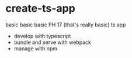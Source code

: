 # create-ts-app
basic basic basic PH 17 (that's really basic) ts app
* develop with typescript
* bundle and serve with webpack
* manage with npm 